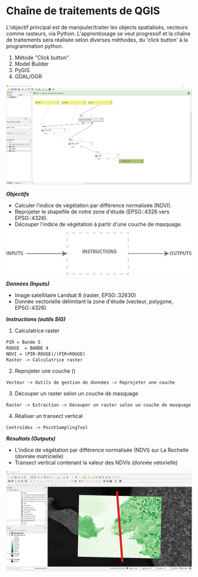# Chaîne de traitements de QGIS

L'objectif principal est de manipuler/traiter les objects spatialisés, vecteurs comme rasteurs, via Python. L'apprentissage se veut progressif et la chaîne de traitements sera réalisée selon diverses méthodes, du 'click button' à la programmation python.

1. Métode "Click button"
2. Model Builder
3. PyGIS
4. GDAL/OGR 

![algo](images/4.png)

***Objectifs***
- Calculer l'indice de végétation par différence normalisée (NDVI).
- Reprojeter le shapefile de notre zone d'étude (EPSG::4326 vers EPSG::4326).
- Découper l'indice de végétation à partir d'une couche de masquage. 


![algo](images/5.png)

***Données (Inputs)***
- Image satellitaire Landsat 8 (raster, EPSG::32630)
- Donnée vectorielle délimitant la zone d'étude (vecteur, polygone, EPSG::4326)

***Instructions (outils SIG)***
1. Calculatrice raster 
```
PIR = Bande 5
ROUGE  = BANDE 4 
NDVI = (PIR-ROUGE)/(PIR+ROUGE)
Raster -> Calculatrice raster 
```

2. Reprojeter une couche ()
```
Vecteur -> Outils de gestion de données -> Reprojeter une couche
```

3. Découper un raster selon un couche de masquage

```
Raster -> Extraction -> Découper un raster selon un couche de masquage
```

4. Réaliser un transect vertical 
 
```
Centroïdes -> PointSamplingTool
```

***Résultats (Outputs)***
- L'indice de végétation par différence normalisée (NDVI) sur La Rochelle (donnée matricielle)
- Transect vertical contenant la valeur des NDVIs (donnée vetorielle)

![résultat](images/7.png)
